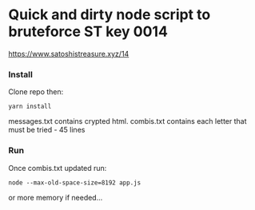 # Quick and dirty node script to bruteforce ST key 0014

https://www.satoshistreasure.xyz/14

### Install

Clone repo then:

````
yarn install
````

messages.txt contains crypted html.
combis.txt contains each letter that must be tried - 45 lines

### Run

Once combis.txt updated run:

````
node --max-old-space-size=8192 app.js
````

or more memory if needed...